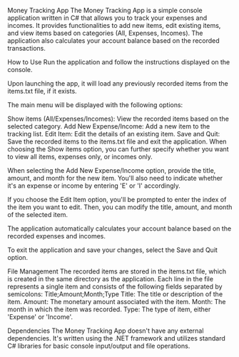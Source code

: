 Money Tracking App
The Money Tracking App is a simple console application written in C# that allows you to track your expenses and incomes. It provides functionalities to add new items, edit existing items, and view items based on categories (All, Expenses, Incomes). The application also calculates your account balance based on the recorded transactions.

How to Use
Run the application and follow the instructions displayed on the console.

Upon launching the app, it will load any previously recorded items from the items.txt file, if it exists.

The main menu will be displayed with the following options:

Show items (All/Expenses/Incomes): View the recorded items based on the selected category.
Add New Expense/Income: Add a new item to the tracking list.
Edit Item: Edit the details of an existing item.
Save and Quit: Save the recorded items to the items.txt file and exit the application.
When choosing the Show items option, you can further specify whether you want to view all items, expenses only, or incomes only.

When selecting the Add New Expense/Income option, provide the title, amount, and month for the new item. You'll also need to indicate whether it's an expense or income by entering 'E' or 'I' accordingly.

If you choose the Edit Item option, you'll be prompted to enter the index of the item you want to edit. Then, you can modify the title, amount, and month of the selected item.

The application automatically calculates your account balance based on the recorded expenses and incomes.

To exit the application and save your changes, select the Save and Quit option.

File Management
The recorded items are stored in the items.txt file, which is created in the same directory as the application. Each line in the file represents a single item and consists of the following fields separated by semicolons: Title;Amount;Month;Type
Title: The title or description of the item.
Amount: The monetary amount associated with the item.
Month: The month in which the item was recorded.
Type: The type of item, either 'Expense' or 'Income'.

Dependencies
The Money Tracking App doesn't have any external dependencies. It's written using the .NET framework and utilizes standard C# libraries for basic console input/output and file operations.
